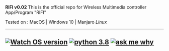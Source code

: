 **RIFI v0.02**
This is the official repo for Wireless Multimedia controller App/Program "RIFI"

Tested on : MacOS | Windows 10 | Manjaro *Linux*

---

##  [![Watch OS version](https://img.shields.io/badge/WatchOS-6.1-skyblue?style=flat)](https://www.apple.com/ca/watchos/watchos-6/) [![python 3.8](https://img.shields.io/badge/Python-3.8.1-brightred?style=flat)](https://www.python.org/) [![ask me why](https://img.shields.io/badge/Rifi-v0.02-purple?style=flat)](http://aayush.wtf)

